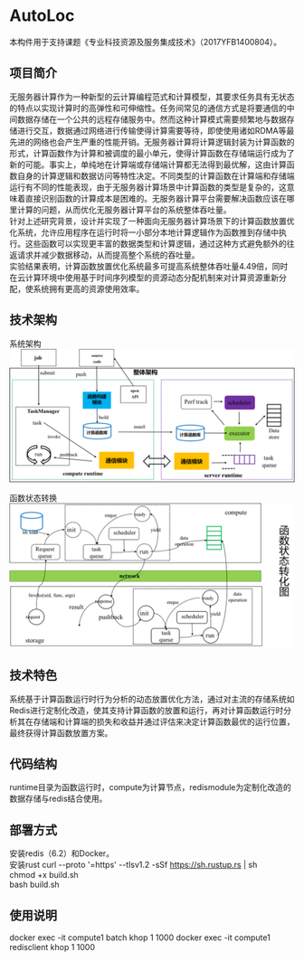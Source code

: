 # AutoLoc
本构件用于支持课题《专业科技资源及服务集成技术》（2017YFB1400804）。

## 项目简介
无服务器计算作为一种新型的云计算编程范式和计算模型，其要求任务具有无状态的特点以实现计算时的高弹性和可伸缩性。任务间常见的通信方式是将要通信的中间数据存储在一个公共的远程存储服务中。然而这种计算模式需要频繁地与数据存储进行交互，数据通过网络进行传输使得计算需要等待，即使使用诸如RDMA等最先进的网络也会产生严重的性能开销。无服务器计算将计算逻辑封装为计算函数的形式，计算函数作为计算和被调度的最小单元，使得计算函数在存储端运行成为了新的可能。事实上，单纯地在计算端或存储端计算都无法得到最优解，这由计算函数自身的计算逻辑和数据访问等特性决定。不同类型的计算函数在计算端和存储端运行有不同的性能表现，由于无服务器计算场景中计算函数的类型是复杂的，这意味着直接识别函数的计算成本是困难的。无服务器计算平台需要解决函数应该在哪里计算的问题，从而优化无服务器计算平台的系统整体吞吐量。<br>
针对上述研究背景，设计并实现了一种面向无服务器计算场景下的计算函数放置优化系统，允许应用程序在运行时将一小部分本地计算逻辑作为函数推到存储中执行。这些函数可以实现更丰富的数据类型和计算逻辑，通过这种方式避免额外的往返请求并减少数据移动，从而提高整个系统的吞吐量。<br>
实验结果表明，计算函数放置优化系统最多可提高系统整体吞吐量4.49倍，同时在云计算环境中使用基于时间序列模型的资源动态分配机制来对计算资源重新分配，使系统拥有更高的资源使用效率。<br>



## 技术架构
系统架构
![image](https://github.com/742362144/AutoLoc/blob/main/img/fig1.png)

函数状态转换
![image](https://github.com/742362144/AutoLoc/blob/main/img/fig2.png)

## 技术特色
系统基于计算函数运行时行为分析的动态放置优化方法，通过对主流的存储系统如Redis进行定制化改造，使其支持计算函数的放置和运行，再对计算函数运行时分析其在存储端和计算端的损失和收益并通过评估来决定计算函数最优的运行位置，最终获得计算函数放置方案。

## 代码结构
runtime目录为函数运行时，compute为计算节点，redismodule为定制化改造的数据存储与redis结合使用。


## 部署方式
安装redis（6.2）和Docker。<br>
安装rust curl --proto '=https' --tlsv1.2 -sSf https://sh.rustup.rs | sh <br>
chmod +x build.sh <br>
bash build.sh

## 使用说明
docker exec -it compute1 batch khop 1 1000
docker exec -it compute1 redisclient khop 1 1000
